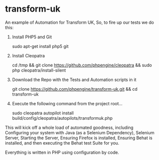 transform-uk
============

An example of Automation for Transform UK, So, to fire up our tests we do this:

1. Install PHP5 and Git

   sudo apt-get install php5 git


2. Install Cleopatra

   cd /tmp && git clone https://github.com/phpengine/cleopatra && sudo php cleopatra/install-silent


3. Download the Repo with the Tests and Automation scripts in it

   git clone https://github.com/phpengine/transform-uk.git && cd transform-uk


4. Execute the following command from the project root...

   sudo cleopatra autopilot install build/config/cleopatra/autopilots/transformuk.php


This will kick off a whole load of automated goodness, including Configuring your system with
Java (as a Selenium Dependency), Selenium Server, Starting the Server, Ensuring Firefox
is installed, Ensuring Behat is installed, and then executing the Behat test Suite for you.

Everything is written in PHP using configuration by code.
